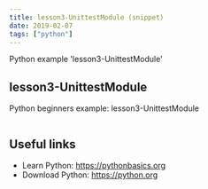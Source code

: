 ```yaml
---
title: lesson3-UnittestModule (snippet)
date: 2019-02-07
tags: ["python"]
---
```

Python example 'lesson3-UnittestModule'


## lesson3-UnittestModule

Python beginners example: lesson3-UnittestModule

```python


```

## Useful links

- Learn Python: https://pythonbasics.org
- Download Python: https://python.org
